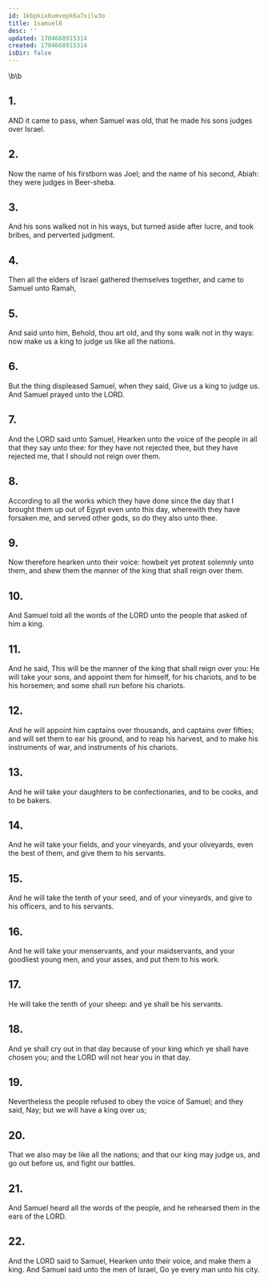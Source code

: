 ```yaml
---
id: 1kbpkix6umvepk6a7xilw3o
title: 1samuel8
desc: ''
updated: 1704668915314
created: 1704668915314
isDir: false
---
```

\b\b
## 1.
AND it came to pass, when Samuel was old, that he made his sons judges over Israel.
## 2.
Now the name of his firstborn was Joel; and the name of his second, Abiah: they were judges in Beer-sheba.
## 3.
And his sons walked not in his ways, but turned aside after lucre, and took bribes, and perverted judgment.
## 4.
Then all the elders of Israel gathered themselves together, and came to Samuel unto Ramah,
## 5.
And said unto him, Behold, thou art old, and thy sons walk not in thy ways: now make us a king to judge us like all the nations.
## 6.
But the thing displeased Samuel, when they said, Give us a king to judge us.  And Samuel prayed unto the LORD.
## 7.
And the LORD said unto Samuel, Hearken unto the voice of the people in all that they say unto thee: for they have not rejected thee, but they have rejected me, that I should not reign over them.
## 8.
According to all the works which they have done since the day that I brought them up out of Egypt even unto this day, wherewith they have forsaken me, and served other gods, so do they also unto thee.
## 9.
Now therefore hearken unto their voice: howbeit yet protest solemnly unto them, and shew them the manner of the king that shall reign over them.
## 10.
And Samuel told all the words of the LORD unto the people that asked of him a king.
## 11.
And he said, This will be the manner of the king that shall reign over you: He will take your sons, and appoint them for himself, for his chariots, and to be his horsemen; and some shall run before his chariots.
## 12.
And he will appoint him captains over thousands, and captains over fifties; and will set them to ear his ground, and to reap his harvest, and to make his instruments of war, and instruments of his chariots.
## 13.
And he will take your daughters to be confectionaries, and to be cooks, and to be bakers.
## 14.
And he will take your fields, and your vineyards, and your oliveyards, even the best of them, and give them to his servants.
## 15.
And he will take the tenth of your seed, and of your vineyards, and give to his officers, and to his servants.
## 16.
And he will take your menservants, and your maidservants, and your goodliest young men, and your asses, and put them to his work.
## 17.
He will take the tenth of your sheep: and ye shall be his servants.
## 18.
And ye shall cry out in that day because of your king which ye shall have chosen you; and the LORD will not hear you in that day.
## 19.
Nevertheless the people refused to obey the voice of Samuel; and they said, Nay; but we will have a king over us;
## 20.
That we also may be like all the nations; and that our king may judge us, and go out before us, and fight our battles.
## 21.
And Samuel heard all the words of the people, and he rehearsed them in the ears of the LORD.
## 22.
And the LORD said to Samuel, Hearken unto their voice, and make them a king.  And Samuel said unto the men of Israel, Go ye every man unto his city.
